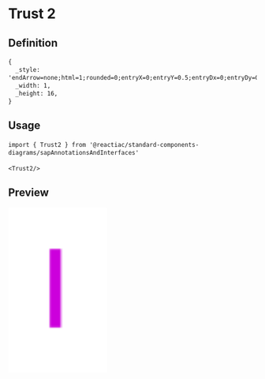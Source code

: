 # Trust 2

## Definition

```
{
  _style: 'endArrow=none;html=1;rounded=0;entryX=0;entryY=0.5;entryDx=0;entryDy=0;strokeColor=#cc00dc;strokeWidth=1.5;',
  _width: 1,
  _height: 16,
}
```

## Usage

```
import { Trust2 } from '@reactiac/standard-components-diagrams/sapAnnotationsAndInterfaces'

<Trust2/>
```

## Preview

<img src="./trust-2.png" width="200"/>
